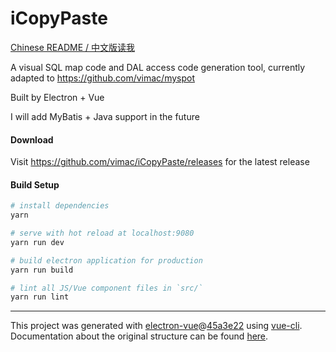 # iCopyPaste

[Chinese README / 中文版读我](README.zh.md)

A visual SQL map code and DAL access code generation tool, currently adapted to https://github.com/vimac/myspot

Built by Electron + Vue

I will add MyBatis + Java support in the future

#### Download

Visit https://github.com/vimac/iCopyPaste/releases for the latest release

#### Build Setup

``` bash
# install dependencies
yarn

# serve with hot reload at localhost:9080
yarn run dev

# build electron application for production
yarn run build

# lint all JS/Vue component files in `src/`
yarn run lint

```

---

This project was generated with [electron-vue](https://github.com/SimulatedGREG/electron-vue)@[45a3e22](https://github.com/SimulatedGREG/electron-vue/tree/45a3e224e7bb8fc71909021ccfdcfec0f461f634) using [vue-cli](https://github.com/vuejs/vue-cli). Documentation about the original structure can be found [here](https://simulatedgreg.gitbooks.io/electron-vue/content/index.html).
